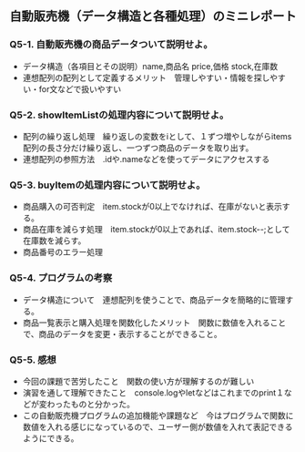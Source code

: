## 自動販売機（データ構造と各種処理）のミニレポート
### Q5-1. 自動販売機の商品データついて説明せよ。
* データ構造（各項目とその説明）name,商品名 price,価格 stock,在庫数
* 連想配列の配列として定義するメリット　管理しやすい・情報を探しやすい・for文などで扱いやすい
### Q5-2. showItemListの処理内容について説明せよ。
* 配列の繰り返し処理　繰り返しの変数をiとして、１ずつ増やしながらitems配列の長さ分だけ繰り返し、一つずつ商品のデータを取り出す。
* 連想配列の参照方法　.idや.nameなどを使ってデータにアクセスする
### Q5-3. buyItemの処理内容について説明せよ。
* 商品購入の可否判定　item.stockが0以上でなければ、在庫がないと表示する。
* 商品在庫を減らす処理　item.stockが0以上であれば、item.stock--;として在庫数を減らす。
* 商品番号のエラー処理　
### Q5-4. プログラムの考察
* データ構造について　連想配列を使うことで、商品データを簡略的に管理する。
* 商品一覧表示と購入処理を関数化したメリット　関数に数値を入れることで、商品のデータを変更・表示することができること。
### Q5-5. 感想
* 今回の課題で苦労したこと　関数の使い方が理解するのが難しい
* 演習を通して理解できたこと　console.logやletなどはこれまでのprint１などが変わったものと分かった。
* この自動販売機プログラムの追加機能や課題など　今はプログラムで関数に数値を入れる感じになっているので、ユーザー側が数値を入れて表記できるようにできる。
